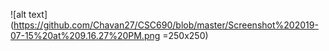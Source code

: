 ![alt text](https://github.com/Chavan27/CSC690/blob/master/Screenshot%202019-07-15%20at%209.16.27%20PM.png =250x250)



